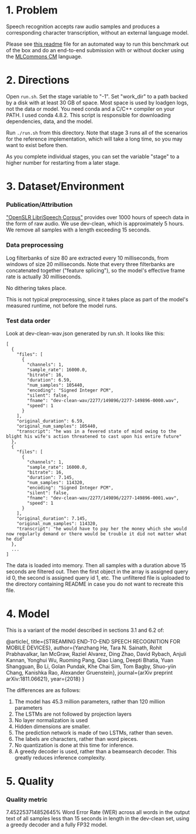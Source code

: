 # 1. Problem 
Speech recognition accepts raw audio samples and produces a corresponding
character transcription, without an external language model.

Please see [this readme](README_cm.md) file for an automated way to run this benchmark out of the box and do an end-to-end submission with or without docker using the [MLCommons CM](https://github.com/mlcommons/ck/tree/master/cm) language.

# 2. Directions

Open `run.sh`. Set the stage variable to "-1". Set "work_dir" to a
path backed by a disk with at least 30 GB of space. Most space is used
by loadgen logs, not the data or model. You need conda and a C/C++
compiler on your PATH. I used conda 4.8.2. This script is responsible
for downloading dependencies, data, and the model.

Run `./run.sh` from this directory. Note that stage 3 runs all of the
scenarios for the reference implementation, which will take a long
time, so you may want to exist before then.

As you complete individual stages, you can set the variable "stage" to
a higher number for restarting from a later stage.

# 3. Dataset/Environment
### Publication/Attribution
["OpenSLR LibriSpeech Corpus"](http://www.openslr.org/12/) provides over 1000 hours of speech data in the form of raw audio.
We use dev-clean, which is approximately 5 hours. We remove all samples with a length exceeding 15 seconds.

### Data preprocessing
Log filterbanks of size 80 are extracted every 10 milliseconds, from
windows of size 20 milliseconds. Note that every three filterbanks are
concatenated together ("feature splicing"), so the model's effective
frame rate is actually 30 milliseconds.

No dithering takes place.

This is not typical preprocessing, since it takes place as part of the
model's measured runtime, not before the model runs.

### Test data order

Look at dev-clean-wav.json generated by run.sh. It looks like this:

```
[
  {
    "files": [
      {
        "channels": 1,
        "sample_rate": 16000.0,
        "bitrate": 16,
        "duration": 6.59,
        "num_samples": 105440,
        "encoding": "Signed Integer PCM",
        "silent": false,
        "fname": "dev-clean-wav/2277/149896/2277-149896-0000.wav",
        "speed": 1
      }
    ],
    "original_duration": 6.59,
    "original_num_samples": 105440,
    "transcript": "he was in a fevered state of mind owing to the blight his wife's action threatened to cast upon his entire future"
  },
  {
    "files": [
      {
        "channels": 1,
        "sample_rate": 16000.0,
        "bitrate": 16,
        "duration": 7.145,
        "num_samples": 114320,
        "encoding": "Signed Integer PCM",
        "silent": false,
        "fname": "dev-clean-wav/2277/149896/2277-149896-0001.wav",
        "speed": 1
      }
    ],
    "original_duration": 7.145,
    "original_num_samples": 114320,
    "transcript": "he would have to pay her the money which she would now regularly demand or there would be trouble it did not matter what he did"
  },
  ...
]
```

The data is loaded into memory. Then all samples with a duration above
15 seconds are filtered out. Then the first object in the array is
assigned query id 0, the second is assigned query id 1, etc. The
unfiltered file is uploaded to the directory containing README in case
you do not want to recreate this file.

# 4. Model
This is a variant of the model described in sections 3.1 and 6.2 of:

@article{,
  title={STREAMING END-TO-END SPEECH RECOGNITION FOR MOBILE DEVICES},
  author={Yanzhang He, Tara N. Sainath, Rohit Prabhavalkar, Ian McGraw, Raziel Alvarez, Ding Zhao,
  David Rybach, Anjuli Kannan, Yonghui Wu, Ruoming Pang, Qiao Liang, Deepti Bhatia, Yuan Shangguan,
  Bo Li, Golan Pundak, Khe Chai Sim, Tom Bagby, Shuo-yiin Chang, Kanishka Rao, Alexander Gruenstein},
  journal={arXiv preprint arXiv:1811.06621},
  year={2018}
}

The differences are as follows:

1. The model has 45.3 million parameters, rather than 120 million parameters
1. The LSTMs are not followed by projection layers
1. No layer normalization is used
1. Hidden dimensions are smaller.
1. The prediction network is made of two LSTMs, rather than seven.
1. The labels are characters, rather than word pieces.
1. No quantization is done at this time for inference.
1. A greedy decoder is used, rather than a beamsearch decoder. This greatly
   reduces inference complexity.

# 5. Quality
### Quality metric
7.452253714852645% Word Error Rate (WER) across all words in the output text of
all samples less than 15 seconds in length in the dev-clean set, using a greedy
decoder and a fully FP32 model.
